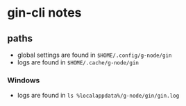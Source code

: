 # gin-cli notes

## paths
- global settings are found in `$HOME/.config/g-node/gin`
- logs are found in `$HOME/.cache/g-node/gin`

### Windows
- logs are found in `ls %localappdata%/g-node/gin/gin.log`
